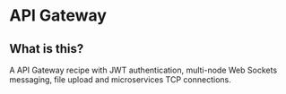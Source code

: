 # API Gateway

## What is this?
A API Gateway recipe with JWT authentication, multi-node Web Sockets messaging, file upload and microservices TCP connections.
